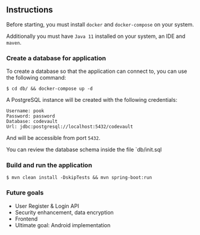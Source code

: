 ## Instructions

Before starting, you must install `docker` and `docker-compose` on your system.

Additionally you must have `Java 11` installed on your system, an IDE and `maven`.

### Create a database for application

To create a database so that the application can connect to, you can use the following command:

`$ cd db/ && docker-compose up -d`

A PostgreSQL instance will be created with the following credentials:

```
Username: pook
Password: password
Database: codevault
Url: jdbc:postgresql://localhost:5432/codevault
```

And will be accessible from port `5432`.

You can review the database schema inside the file `db/init.sql

### Build and run the application

`$ mvn clean install -DskipTests && mvn spring-boot:run`

### Future goals
- User Register & Login API
- Security enhancement, data encryption
- Frontend
- Ultimate goal: Android implementation
